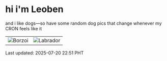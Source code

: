 # hi i'm Leoben

and i like dogs—so have some random dog pics that change whenever my CRON feels like it

|  |  |
|--------|----------|
| ![Borzoi](https://random-dog-vercel.vercel.app/api/random-borzoi?v=1753023102) | ![Labrador](https://random-dog-vercel.vercel.app/api/random-labrador?v=1753023102) |

Last updated: 2025-07-20 22:51 PHT
